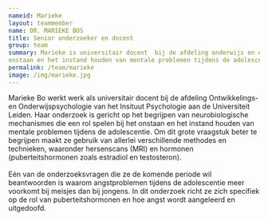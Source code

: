 ```yaml
---
nameid: Marieke
layout: teammember
name: DR. MARIEKE BOS
title: Senior onderzoeker en docent
group: team
summary: Marieke is universitair docent  bij de afdeling onderwijs en ontwikkelingspsychologie en gespecialiseerd in mechanismes die een rol spelen bij het 
onstaan en het instand houden van mentale problemen tijdens de adolescentie.
permalink: /team/marieke
image: /img/marieke.jpg
---
```


Marieke Bo werkt werk als universitair docent bij de afdeling Ontwikkelings- en Onderwijspsychologie van het Insituut 
Psychologie aan de Universiteit Leiden. Haar onderzoek is gericht op het begrijpen van neurobiologische mechanismes die een rol spelen bij het 
onstaan en het instand houden van mentale problemen tijdens de adolescentie. Om dit grote vraagstuk beter te begrijpen maakt ze gebruik van allerlei 
verschillende methodes en technieken, waaronder hersenscans (MRI) en hormonen (puberteitshormonen zoals estradiol en testosteron). 
<br>
<br>
Eén van de onderzoeksvragen die ze de komende periode wil beantwoorden is waarom angstproblemen tijdens de adolescentie meer voorkomt bij meisjes dan bij jongens. 
In dit onderzoek richt ze zich specifiek op de rol van puberteitshormonen en hoe angst wordt aangeleerd en uitgedoofd. 



 
